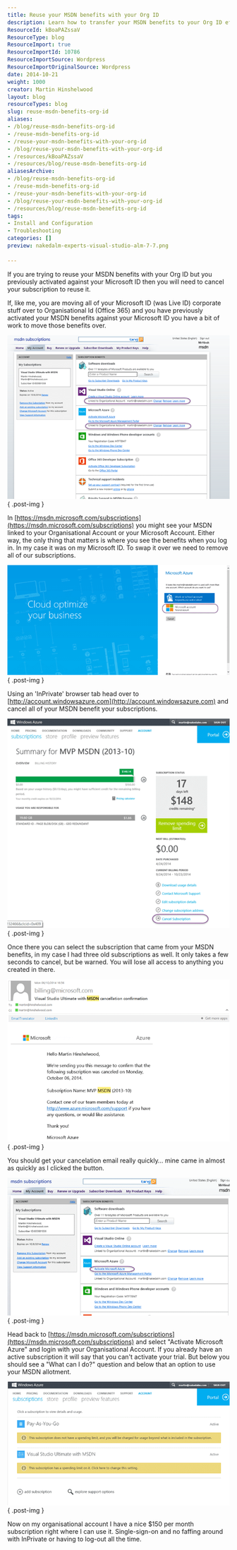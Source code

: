```yaml
---
title: Reuse your MSDN benefits with your Org ID
description: Learn how to transfer your MSDN benefits to your Org ID effortlessly. Follow our step-by-step guide to maximize your Azure subscription today!
ResourceId: kBoaPAZssaV
ResourceType: blog
ResourceImport: true
ResourceImportId: 10786
ResourceImportSource: Wordpress
ResourceImportOriginalSource: Wordpress
date: 2014-10-21
weight: 1000
creator: Martin Hinshelwood
layout: blog
resourceTypes: blog
slug: reuse-msdn-benefits-org-id
aliases:
- /blog/reuse-msdn-benefits-org-id
- /reuse-msdn-benefits-org-id
- /reuse-your-msdn-benefits-with-your-org-id
- /blog/reuse-your-msdn-benefits-with-your-org-id
- /resources/kBoaPAZssaV
- /resources/blog/reuse-msdn-benefits-org-id
aliasesArchive:
- /blog/reuse-msdn-benefits-org-id
- /reuse-msdn-benefits-org-id
- /reuse-your-msdn-benefits-with-your-org-id
- /blog/reuse-your-msdn-benefits-with-your-org-id
- /resources/blog/reuse-msdn-benefits-org-id
tags:
- Install and Configuration
- Troubleshooting
categories: []
preview: nakedalm-experts-visual-studio-alm-7-7.png

---
```

If you are trying to reuse your MSDN benefits with your Org ID but you previously activated against your Microsoft ID then you will need to cancel your subscription to reuse it.

If, like me, you are moving all of your Microsoft ID (was Live ID) corporate stuff over to Organisational Id (Office 365) and you have previously activated your MSDN benefits against your Microsoft ID you have a bit of work to move those benefits over.

![clip_image001](images/clip-image0013-1-1.png "clip_image001")
{ .post-img }

In [https://msdn.microsoft.com/subscriptions](https://msdn.microsoft.com/subscriptions) you might see your MSDN linked to your Organisational Account or your Microsoft Account. Either way, the only thing that matters is where you see the benefits when you log in. In my case it was on my Microsoft ID. To swap it over we need to remove all of our subscriptions.

![clip_image002](images/clip-image0023-2-2.png "clip_image002")
{ .post-img }

Using an 'InPrivate' browser tab head over to [http://account.windowsazure.com](http://account.windowsazure.com) and cancel all of your MSDN benefit your subscriptions.

![clip_image003](images/clip-image0033-3-3.png "clip_image003")
{ .post-img }

Once there you can select the subscription that came from your MSDN benefits, in my case I had three old subscriptions as well. It only takes a few seconds to cancel, but be warned. You will lose all access to anything you created in there.

![clip_image004](images/clip-image0042-4-4.png "clip_image004")
{ .post-img }

You should get your cancelation email really quickly… mine came in almost as quickly as I clicked the button.

![clip_image005](images/clip-image0052-5-5.png "clip_image005")
{ .post-img }

Head back to [https://msdn.microsoft.com/subscriptions](https://msdn.microsoft.com/subscriptions) and select "Activate Microsoft Azure" and login with your Organisational Account. If you already have an active subscription it will say that you can't activate your trial. But below you should see a "What can I do?" question and below that an option to use your MSDN allotment.

![clip_image006](images/clip-image0062-6-6.png "clip_image006")
{ .post-img }

Now on my organisational account I have a nice $150 per month subscription right where I can use it. Single-sign-on and no faffing around with InPrivate or having to log-out all the time.
